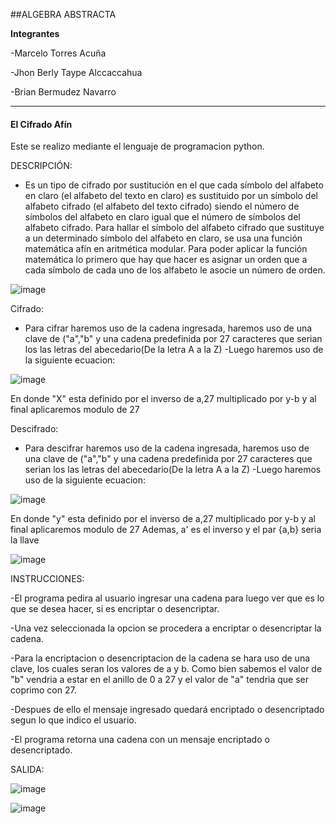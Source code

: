 ##ALGEBRA ABSTRACTA

**Integrantes**

-Marcelo Torres Acuña

-Jhon Berly Taype Alccaccahua 

-Brian Bermudez Navarro

------------

#### **El Cifrado Afín**


 Este se realizo mediante el lenguaje de programacion python.  
  
 
 DESCRIPCIÓN:
 
- Es un tipo de cifrado por sustitución en el que cada símbolo del alfabeto en claro (el alfabeto del texto en claro) es sustituido por un símbolo 
del alfabeto cifrado (el alfabeto del texto cifrado) siendo el número de símbolos del alfabeto en claro igual que el número de símbolos del alfabeto cifrado. 
Para hallar el símbolo del alfabeto cifrado que sustituye a un determinado símbolo del alfabeto en claro, se usa una función matemática afín en aritmética modular. 
Para poder aplicar la función matemática lo primero que hay que hacer es asignar un orden que a cada símbolo de cada uno de los alfabeto le asocie un número de orden.


![image](https://user-images.githubusercontent.com/90937895/165886369-fed73f15-176d-4cdc-bd39-1259ffb90cd3.png)


Cifrado:

- Para cifrar haremos uso de la cadena ingresada, haremos uso de una clave de ("a","b" y una cadena predefinida por 27 caracteres que serian los las letras del abecedario(De la letra A a la Z)
-Luego haremos uso de la siguiente ecuacion:

![image](https://user-images.githubusercontent.com/90937895/165884683-969ec4b6-d7d7-479a-ae1c-872790fb9cc1.png)

 En donde "X" esta definido por el inverso de a,27 multiplicado por y-b y al final aplicaremos modulo de 27

Descifrado:
- Para descifrar haremos uso de la cadena ingresada, haremos uso de una clave de ("a","b" y una cadena predefinida por 27 caracteres que serian los las letras del abecedario(De la letra A a la Z)
-Luego haremos uso de la siguiente ecuacion:

![image](https://user-images.githubusercontent.com/90937895/165885818-21ae22ec-ac84-43e3-80ee-04d72ca756cb.png)

 En donde "y" esta definido por el inverso de a,27 multiplicado por y-b y al final aplicaremos modulo de 27
 Ademas, a' es el inverso y el par {a,b} seria la llave


![image](https://user-images.githubusercontent.com/90937895/165884737-9c9b97d4-d51f-4d1c-8cbd-aca64f042803.png)

 
INSTRUCCIONES:

-El programa pedira al usuario ingresar una cadena para luego ver que es lo que se desea hacer, si es encriptar o desencriptar.

-Una vez seleccionada la opcion se procedera a encriptar o desencriptar la cadena.

-Para la encriptacion o desencriptacion de la cadena se hara uso de una clave, los cuales seran los valores de a y b. Como bien sabemos el valor de "b" vendria a estar
en el anillo de 0 a 27 y el valor de "a" tendria que ser coprimo con 27.

-Despues de ello el mensaje ingresado quedará encriptado o desencriptado segun lo que indico el usuario.

-El programa retorna una cadena con un mensaje encriptado o desencriptado.

SALIDA:

 ![image](https://user-images.githubusercontent.com/90937895/165886800-684b462f-90c7-4afb-9dfc-c50ac77f6405.png)

 ![image](https://user-images.githubusercontent.com/90937895/165886830-5504f77e-334b-4812-8f8d-a49ee0f74a5e.png)




